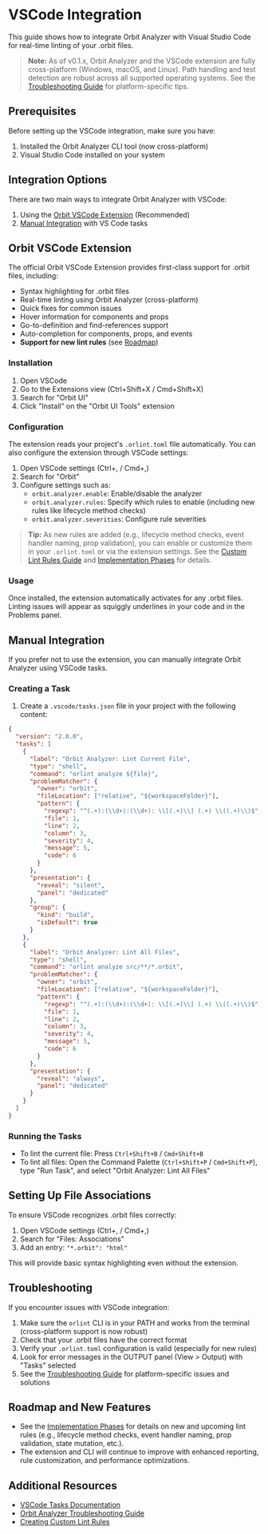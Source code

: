 # VSCode Integration

This guide shows how to integrate Orbit Analyzer with Visual Studio Code for real-time linting of your .orbit files.

> **Note:** As of v0.1.x, Orbit Analyzer and the VSCode extension are fully cross-platform (Windows, macOS, and Linux). Path handling and test detection are robust across all supported operating systems. See the [Troubleshooting Guide](troubleshooting.md) for platform-specific tips.

## Prerequisites

Before setting up the VSCode integration, make sure you have:

1. Installed the Orbit Analyzer CLI tool (now cross-platform)
2. Visual Studio Code installed on your system

## Integration Options

There are two main ways to integrate Orbit Analyzer with VSCode:

1. Using the [Orbit VSCode Extension](#orbit-vscode-extension) (Recommended)
2. [Manual Integration](#manual-integration) with VS Code tasks

## Orbit VSCode Extension

The official Orbit VSCode Extension provides first-class support for .orbit files, including:

- Syntax highlighting for .orbit files
- Real-time linting using Orbit Analyzer (cross-platform)
- Quick fixes for common issues
- Hover information for components and props
- Go-to-definition and find-references support
- Auto-completion for components, props, and events
- **Support for new lint rules** (see [Roadmap](roadmap/implementation-phases.md))

### Installation

1. Open VSCode
2. Go to the Extensions view (Ctrl+Shift+X / Cmd+Shift+X)
3. Search for "Orbit UI"
4. Click "Install" on the "Orbit UI Tools" extension

### Configuration

The extension reads your project's `.orlint.toml` file automatically. You can also configure the extension through VSCode settings:

1. Open VSCode settings (Ctrl+, / Cmd+,)
2. Search for "Orbit"
3. Configure settings such as:
   - `orbit.analyzer.enable`: Enable/disable the analyzer
   - `orbit.analyzer.rules`: Specify which rules to enable (including new rules like lifecycle method checks)
   - `orbit.analyzer.severities`: Configure rule severities

> **Tip:** As new rules are added (e.g., lifecycle method checks, event handler naming, prop validation), you can enable or customize them in your `.orlint.toml` or via the extension settings. See the [Custom Lint Rules Guide](custom-lint-rules.md) and [Implementation Phases](roadmap/implementation-phases.md) for details.

### Usage

Once installed, the extension automatically activates for any .orbit files. Linting issues will appear as squiggly underlines in your code and in the Problems panel.

## Manual Integration

If you prefer not to use the extension, you can manually integrate Orbit Analyzer using VSCode tasks.

### Creating a Task

1. Create a `.vscode/tasks.json` file in your project with the following content:

```json
{
  "version": "2.0.0",
  "tasks": [
    {
      "label": "Orbit Analyzer: Lint Current File",
      "type": "shell",
      "command": "orlint analyze ${file}",
      "problemMatcher": {
        "owner": "orbit",
        "fileLocation": ["relative", "${workspaceFolder}"],
        "pattern": {
          "regexp": "^(.+):(\\d+):(\\d+): \\[(.+)\\] (.+) \\((.+)\\)$",
          "file": 1,
          "line": 2,
          "column": 3,
          "severity": 4,
          "message": 5,
          "code": 6
        }
      },
      "presentation": {
        "reveal": "silent",
        "panel": "dedicated"
      },
      "group": {
        "kind": "build",
        "isDefault": true
      }
    },
    {
      "label": "Orbit Analyzer: Lint All Files",
      "type": "shell",
      "command": "orlint analyze src/**/*.orbit",
      "problemMatcher": {
        "owner": "orbit",
        "fileLocation": ["relative", "${workspaceFolder}"],
        "pattern": {
          "regexp": "^(.+):(\\d+):(\\d+): \\[(.+)\\] (.+) \\((.+)\\)$",
          "file": 1,
          "line": 2,
          "column": 3,
          "severity": 4,
          "message": 5,
          "code": 6
        }
      },
      "presentation": {
        "reveal": "always",
        "panel": "dedicated"
      }
    }
  ]
}
```

### Running the Tasks

- To lint the current file: Press `Ctrl+Shift+B` / `Cmd+Shift+B`
- To lint all files: Open the Command Palette (`Ctrl+Shift+P` / `Cmd+Shift+P`), type "Run Task", and select "Orbit Analyzer: Lint All Files"

## Setting Up File Associations

To ensure VSCode recognizes .orbit files correctly:

1. Open VSCode settings (Ctrl+, / Cmd+,)
2. Search for "Files: Associations"
3. Add an entry: `"*.orbit": "html"`

This will provide basic syntax highlighting even without the extension.

## Troubleshooting

If you encounter issues with VSCode integration:

1. Make sure the `orlint` CLI is in your PATH and works from the terminal (cross-platform support is now robust)
2. Check that your .orbit files have the correct format
3. Verify your `.orlint.toml` configuration is valid (especially for new rules)
4. Look for error messages in the OUTPUT panel (View > Output) with "Tasks" selected
5. See the [Troubleshooting Guide](troubleshooting.md) for platform-specific issues and solutions

## Roadmap and New Features

- See the [Implementation Phases](roadmap/implementation-phases.md) for details on new and upcoming lint rules (e.g., lifecycle method checks, event handler naming, prop validation, state mutation, etc.).
- The extension and CLI will continue to improve with enhanced reporting, rule customization, and performance optimizations.

## Additional Resources

- [VSCode Tasks Documentation](https://code.visualstudio.com/docs/editor/tasks)
- [Orbit Analyzer Troubleshooting Guide](troubleshooting.md)
- [Creating Custom Lint Rules](custom-lint-rules.md)

